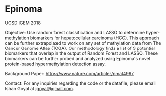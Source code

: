 # Epinoma
UCSD iGEM 2018

Objective: Use random forest classification and LASSO to determine hyper-methylation biomarkers for hepatocellular carcinoma (HCC). This approach can be further extrapolated to work on any set of methylation data from The Cancer Genome Atlas (TCGA). Our methodology finds a list of 9 potential biomarkers that overlap in the output of Random Forest and LASSO. These biomarkers can be further probed and analyzed using Epinoma's novel protein-based hypermethylation detection assay.

Background Paper: https://www.nature.com/articles/nmat4997

Contact: For any inquiries regarding the code or the datafile, please email Ishan Goyal at igoyal@gmail.com. 
